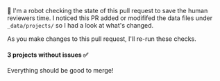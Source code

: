 <!-- PULL REQUEST ANALYZER GITHUB ACTION -->

:wave: I'm a robot checking the state of this pull request to save the human reviewers time. I noticed this PR added or modififed the data files under `_data/projects/` so I had a look at what's changed.

As you make changes to this pull request, I'll re-run these checks.

#### **3** projects without issues :white_check_mark:

Everything should be good to merge!
